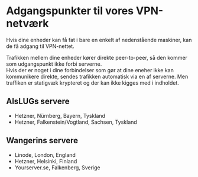 # Adgangspunkter til vores VPN-netværk

Hvis dine enheder kan få fat i bare en enkelt af nedenstående maskiner, kan de få adgang til VPN-nettet.

Trafikken mellem dine enheder kører direkte peer-to-peer, så den kommer som udgangspunkt ikke forbi serverne.\
Hvis der er noget i dine forbindelser som gør at dine eneher ikke kan kommunikere direkte, sendes trafikken automatisk via en af serverne.
Men traffiken er statigvæk krypteret og der kan ikke kigges med i indholdet.

## AlsLUGs servere

- Hetzner, Nürnberg, Bayern, Tyskland
- Hetzner, Falkenstein/Vogtland, Sachsen, Tyskland

## Wangerins servere

- Linode, London, England
- Hetzner, Helsinki, Finland
- Yourserver.se, Falkenberg, Sverige
